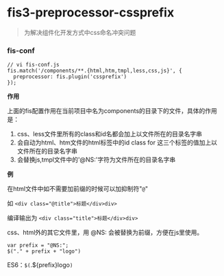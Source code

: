 # fis3-preprocessor-cssprefix
> 为解决组件化开发方式中css命名冲突问题

### fis-conf

```
// vi fis-conf.js
fis.match('/components/**.{html,htm,tmpl,less,css,js}', {
  preprocessor: fis.plugin('cssprefix')
});
```

**作用**

上面的fis配置作用在当前项目中名为components的目录下的文件，具体的作用是：

1. css、less文件里所有的class和id名都会加上以文件所在的目录名字串
2. 会自动为html、htm文件的html标签中的id class for 这三个标签的值加上以文件所在的目录名字串
3. 会替换js,tmpl文件中的'@NS:'字符为文件所在的目录名字串

**例**

在html文件中如不需要加前缀的时候可以加抑制符"``@``"

如 `<div class="@title">标题</div>div>`

编译输出为 `<div class="title">标题</div>div>`

css、html外的其它文件里，用 @NS: 会被替换为前缀，方便在js里使用。
```
var prefix = "@NS:";
$("." + prefix + "logo")
```
ES6：`$(`.${prefix}logo`)`

